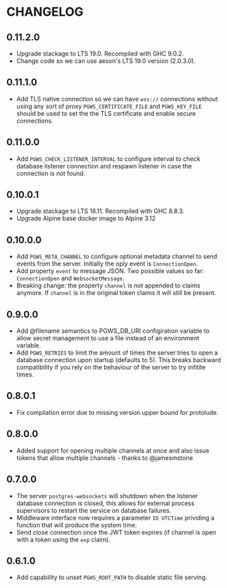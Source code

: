 # CHANGELOG

## 0.11.2.0

- Upgrade stackage to LTS 19.0. Recompiled with GHC 9.0.2.
- Change code so we can use aeson's LTS 19.0 version (2.0.3.0).

## 0.11.1.0

- Add TLS native connection so we can have `wss://` connections without using any sort of proxy `PGWS_CERTIFICATE_FILE` and `PGWS_KEY_FILE` should be used to set the the TLS certificate and enable secure connections.

## 0.11.0.0

- Add `PGWS_CHECK_LISTENER_INTERVAL` to configure interval to check database listener connection and respawn listener in case the connection is not found.

## 0.10.0.1

- Upgrade stackage to LTS 16.11. Recompiled with GHC 8.8.3.
- Upgrade Alpine base docker image to Alpine 3.12

## 0.10.0.0

- Add `PGWS_META_CHANNEL` to configure optional metadata channel to send events from the server. Initially the oply event is `ConnectionOpen`.
- Add property `event` to message JSON. Two possible values so far: `ConnectionOpen` and `WebsocketMessage`.
- Breaking change: the property `channel` is not appended to claims anymore. If `channel` is in the original token claims it will still be present.

## 0.9.0.0

- Add @filename semantics to PGWS_DB_URI configiration variable to allow secret management to use a file instead of an environment variable.
- Add `PGWS_RETRIES` to limit the amount of times the server tries to open a database connection upon startup (defaults to 5). This breaks backward compatibility if you rely on the behaviour of the server to try infitite times.

## 0.8.0.1

- Fix compilation error due to missing version upper bound for protolude.

## 0.8.0.0

- Added support for opening multiple channels at once and also issue tokens that allow multiple channels - thanks to @jamesmstone

## 0.7.0.0

- The server `postgres-websockets` will shutdown when the listener database connection is closed, this allows for external process supervisors to restart the service on database failures.
- Middleware interface now requires a parameter `IO UTCTime` prividing a function that will produce the system time.
- Send close connection once the JWT token expires (if channel is open with a token using the `exp` claim).

## 0.6.1.0

- Add capability to unset `PGWS_ROOT_PATH` to disable static file serving.
